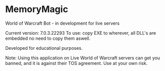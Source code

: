 # MemoryMagic

World of Warcraft Bot - in development for live servers

Current version: 7.0.3.22293
To use: copy EXE to wherever, all DLL's are embedded no need to copy them aswell.

Developed for educational purposes.

Note: Using this application on Live World of Warcraft servers can get you banned, 
      and it is against their TOS agreement. Use at your own risk.
	  
